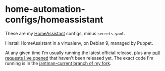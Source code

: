 # home-automation-configs/homeassistant

These are my [HomeAssistant](https://www.home-assistant.io/) configs, minus ``secrets.yaml``.

I install HomeAssistant in a virtualenv, on Debian 9, managed by Puppet.

At any given time I'm usually running the latest official release, plus any [pull requests I've opened](https://github.com/home-assistant/home-assistant/pulls?utf8=%E2%9C%93&q=is%3Apr+author%3Ajantman+) that haven't been released yet. The exact code I'm running is in the [jantman-current branch of my fork](https://github.com/jantman/home-assistant/tree/jantman-current).
